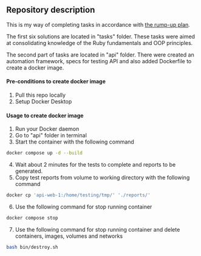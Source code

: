 ## Repository description
This is my way of completing tasks in accordance with [the rump-up plan](https://confluence.softserveinc.com/display/CiscoArrAy/Rump-up+plan+K.Belenova).

The first six solutions are located in "tasks" folder. These tasks were aimed at consolidating knowledge of the Ruby fundamentals and OOP principles.

The second part of tasks are located in "api" folder. There were created an automation framework, specs for testing API and also added Dockerfile to create a docker image.

#### Pre-conditions to create docker image 
1. Pull this repo locally
2. Setup Docker Desktop

#### Usage to create docker image 
1. Run your Docker daemon
2. Go to "api" folder in terminal
3. Start the container with the following command 
```bash
docker compose up -d --build
```
4. Wait about 2 minutes for the tests to complete and reports to be generated.
5. Copy test reports from volume to working directory with the following command 
```bash
docker cp 'api-web-1:/home/testing/tmp/' './reports/'
```
6. Use the following command for stop running container 
```bash
docker compose stop
``` 
7. Use the following command for stop running container and delete containers, images, volumes and networks
```bash
bash bin/destroy.sh
```
